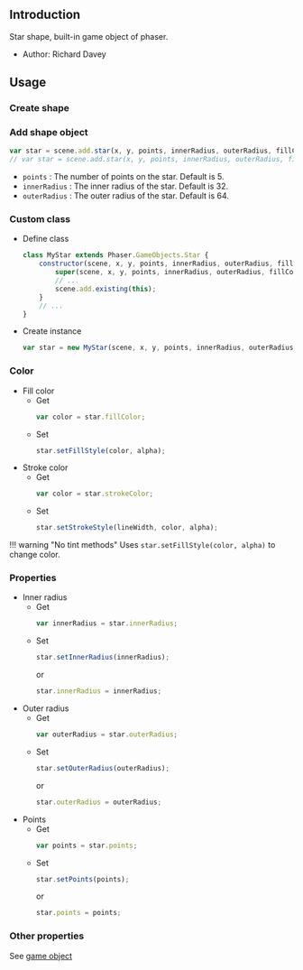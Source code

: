 ## Introduction

Star shape, built-in game object of phaser.

- Author: Richard Davey

## Usage

### Create shape

### Add shape object

```javascript
var star = scene.add.star(x, y, points, innerRadius, outerRadius, fillColor);
// var star = scene.add.star(x, y, points, innerRadius, outerRadius, fillColor, fillAlpha);
```

- `points` : The number of points on the star. Default is 5.
- `innerRadius` : The inner radius of the star. Default is 32.
- `outerRadius` : The outer radius of the star. Default is 64.

### Custom class

- Define class
    ```javascript
    class MyStar extends Phaser.GameObjects.Star {
        constructor(scene, x, y, points, innerRadius, outerRadius, fillColor) {
            super(scene, x, y, points, innerRadius, outerRadius, fillColor);
            // ...
            scene.add.existing(this);
        }
        // ...
    }
    ```
- Create instance
    ```javascript
    var star = new MyStar(scene, x, y, points, innerRadius, outerRadius, fillColor);
    ```

### Color

- Fill color
    - Get
        ```javascript
        var color = star.fillColor;
        ```
    - Set
        ```javascript
        star.setFillStyle(color, alpha);
        ```
- Stroke color
    - Get
        ```javascript
        var color = star.strokeColor;
        ```
    - Set
        ```javascript
        star.setStrokeStyle(lineWidth, color, alpha);
        ```

!!! warning "No tint methods"
    Uses `star.setFillStyle(color, alpha)` to change color.

### Properties

- Inner radius
    - Get
        ```javascript
        var innerRadius = star.innerRadius;
        ```
    - Set
        ```javascript
        star.setInnerRadius(innerRadius);
        ```
        or
        ```javascript
        star.innerRadius = innerRadius;
        ```
- Outer radius
    - Get
        ```javascript
        var outerRadius = star.outerRadius;
        ```
    - Set
        ```javascript
        star.setOuterRadius(outerRadius);
        ```
        or
        ```javascript
        star.outerRadius = outerRadius;
        ```
- Points
    - Get
        ```javascript
        var points = star.points;
        ```
    - Set
        ```javascript
        star.setPoints(points);
        ```
        or
        ```javascript
        star.points = points;
        ```

### Other properties

See [game object](gameobject.md)
